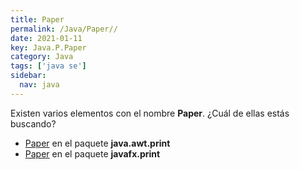 ```yaml
---
title: Paper
permalink: /Java/Paper//
date: 2021-01-11
key: Java.P.Paper
category: Java
tags: ['java se']
sidebar: 
  nav: java
---
```


Existen varios elementos con el nombre **Paper**. ¿Cuál de ellas estás buscando?
<ul>
<li><a href="/Java/Paper-java-awt-print/">Paper</a> en el paquete <strong>java.awt.print</strong></li>
<li><a href="/Java/Paper-javafx-print/">Paper</a> en el paquete <strong>javafx.print</strong></li>
<ul>
